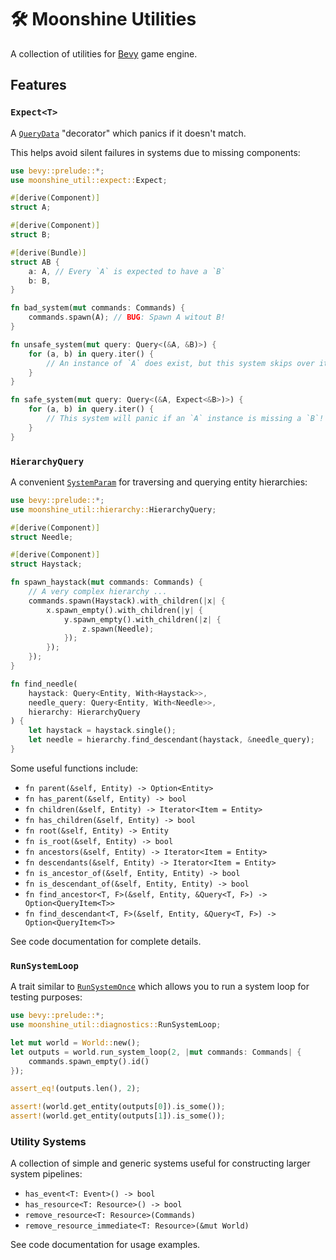 # 🛠️ Moonshine Utilities

A collection of utilities for [Bevy](https://github.com/bevyengine/bevy) game engine.

## Features

### `Expect<T>`

A [`QueryData`](https://docs.rs/bevy/latest/bevy/ecs/query/trait.QueryData.html) "decorator" which panics if it doesn't match.

This helps avoid silent failures in systems due to missing components:

```rust
use bevy::prelude::*;
use moonshine_util::expect::Expect;

#[derive(Component)]
struct A;

#[derive(Component)]
struct B;

#[derive(Bundle)]
struct AB {
    a: A, // Every `A` is expected to have a `B`
    b: B,
}

fn bad_system(mut commands: Commands) {
    commands.spawn(A); // BUG: Spawn A witout B!
}

fn unsafe_system(mut query: Query<(&A, &B)>) {
    for (a, b) in query.iter() {
        // An instance of `A` does exist, but this system skips over it silently!
    }
}

fn safe_system(mut query: Query<(&A, Expect<&B>)>) {
    for (a, b) in query.iter() {
        // This system will panic if an `A` instance is missing a `B`!
    }
}
```

### `HierarchyQuery`

A convenient [`SystemParam`](https://docs.rs/bevy/latest/bevy/ecs/system/trait.SystemParam.html) for traversing and querying entity hierarchies:

```rust
use bevy::prelude::*;
use moonshine_util::hierarchy::HierarchyQuery;

#[derive(Component)]
struct Needle;

#[derive(Component)]
struct Haystack;

fn spawn_haystack(mut commands: Commands) {
    // A very complex hierarchy ...
    commands.spawn(Haystack).with_children(|x| {
        x.spawn_empty().with_children(|y| {
            y.spawn_empty().with_children(|z| {
                z.spawn(Needle);
            });
        });
    });
}

fn find_needle(
    haystack: Query<Entity, With<Haystack>>,
    needle_query: Query<Entity, With<Needle>>,
    hierarchy: HierarchyQuery
) {
    let haystack = haystack.single();
    let needle = hierarchy.find_descendant(haystack, &needle_query);
}
```

Some useful functions include:

- `fn parent(&self, Entity) -> Option<Entity>`
- `fn has_parent(&self, Entity) -> bool`
- `fn children(&self, Entity) -> Iterator<Item = Entity>`
- `fn has_children(&self, Entity) -> bool`
- `fn root(&self, Entity) -> Entity`
- `fn is_root(&self, Entity) -> bool`
- `fn ancestors(&self, Entity) -> Iterator<Item = Entity>`
- `fn descendants(&self, Entity) -> Iterator<Item = Entity>`
- `fn is_ancestor_of(&self, Entity, Entity) -> bool`
- `fn is_descendant_of(&self, Entity, Entity) -> bool`
- `fn find_ancestor<T, F>(&self, Entity, &Query<T, F>) -> Option<QueryItem<T>>`
- `fn find_descendant<T, F>(&self, Entity, &Query<T, F>) -> Option<QueryItem<T>>`

See code documentation for complete details.

### `RunSystemLoop`

A trait similar to [`RunSystemOnce`](https://docs.rs/bevy/latest/bevy/ecs/system/trait.RunSystemOnce.html) which allows you to run a system loop for testing purposes:

```rust
use bevy::prelude::*;
use moonshine_util::diagnostics::RunSystemLoop;

let mut world = World::new();
let outputs = world.run_system_loop(2, |mut commands: Commands| {
    commands.spawn_empty().id()
});

assert_eq!(outputs.len(), 2);

assert!(world.get_entity(outputs[0]).is_some());
assert!(world.get_entity(outputs[1]).is_some());
```

### Utility Systems

A collection of simple and generic systems useful for constructing larger system pipelines:

- `has_event<T: Event>() -> bool`
- `has_resource<T: Resource>() -> bool`
- `remove_resource<T: Resource>(Commands)`
- `remove_resource_immediate<T: Resource>(&mut World)`

See code documentation for usage examples.